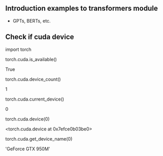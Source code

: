 ## Introduction examples to transformers module

* GPTs, BERTs, etc. 

## Check if cuda device

import torch

torch.cuda.is_available()

True

torch.cuda.device_count()

1

torch.cuda.current_device()

0

torch.cuda.device(0)

<torch.cuda.device at 0x7efce0b03be0>

torch.cuda.get_device_name(0)

'GeForce GTX 950M'

